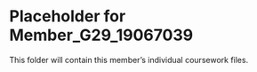 # Placeholder for Member_G29_19067039
This folder will contain this member’s individual coursework files.
